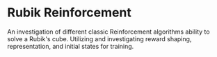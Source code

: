 # Rubik Reinforcement

An investigation of different classic Reinforcement algorithms ability to solve a Rubik's cube. Utilizing and investigating reward shaping, representation, and initial states for training.
